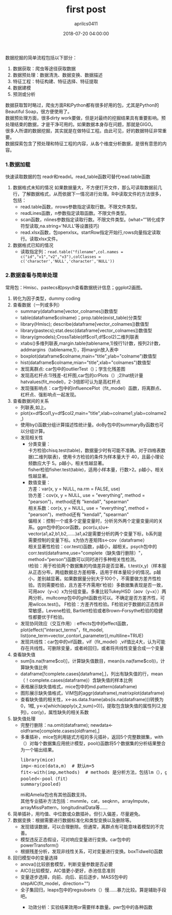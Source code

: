 ﻿---
layout: post
title: first post
date: 2018-07-20 04:00:00
tags: test 坑
author: aprilcs0411
---





   
<p>数据挖掘的简单流程包括以下部分：</p>
<ol>
<li>数据获取：爬虫等途径获取数据</li>
<li>数据预处理：数据清洗、数据变换、数据描述</li>
<li>特征工程：特征构建、特征选择、特征提取</li>
<li>数据建模</li>
<li>预测或分析</li>
</ol>
数据获取暂时略过，爬虫方面R和Python都有很多好用的包，尤其是Python的Beautiful Soap，很方便使用了。<br/>
数据预处理方面，很多dirty work要做，但是对最终的挖掘结果具有重要影响。预处理结束的数据，才是干净可用的。如果数据本身存在问题，那就是GIGO。<br/>
很多人所谓的数据挖掘，其实就是在做特征工程。由此可见，好的数据特征非常重要。<br/>
数据探索包含了预处理和特征工程的内容，从各个维度分析数据，是很有意思的内容。<br/>

<h3 >1.数据加载</h3>
快速读取数据的包 readr和readxl。read_table函数可替代read.table函数
<ol>
<li>数据格式未知的情况
如果数据量大，不方便打开文件，那么可读取数据前几行，了解数据格式，从而依据下一情况进行处理。R中读取文件的方法很多，包括：
<ul>
<li>read.table函数，nrows参数指定读取行数。不限文件类型。</li>
<li>readLines函数，n参数指定读取函数。不限文件类型。</li>
<li>scan函数，nlines参数指定读取行数。不限文件类型。(what=“”转化成字符型读取,na.string='NULL'等设置技巧)</li>
<li>read.xlsx函数，包openxlsx。startRow指定开始行,rows向量指定读取行。读取xlsx文件。</li>
</ul>
</li>
<li>数据格式已知的情况
<ul>
<li>读取指定列：<code>read.table("filename",col.names = c("id","v1","v2","v3"),colClasses = c('character','NULL','character','NULL'))</code></li>
</ul>
</li>
</ol>
<h3>2.数据查看与简单处理</h3>
<p>常用包：Hmisc、pastecs和psych查看数据统计信息；ggplot2画图。</p>
<ol>
<li>转化为因子类型，dummy coding
</li>
<li>查看数据（一列或多列）
<ul>
<li>summary(dataframe[vector_colnames])数值型</li>
<li>table(dataframe$colname)；prop.table(exist_table)分类型</li>
<li>library(Hmisc); describe(dataframe[vector_colnames])数值型</li>
<li>library(pastecs);stat.desc(dataframe[vector_colnames])数值型</li>
<li>library(gmodels);CrossTable(df$col1,df$col2)二维列联表</li>
<li>xtabs()多维列联表,margin.table(tablename,1)按行1计数，按列2计数，addmargins（tablename,1），将margin放入表中</li>
<li>boxplot(dataframe$colname,main="title",ylab="colname")数值型</li>
<li>hist(dataframe$colname,mian="title",xlab="colnames")数值型</li>
<li>发现离群点: car包中的outlierTest（)；学生化残差图</li>
<li>发现高杠杆点:1)残差-杠杆图,car包的crPlots（）;2)hat统计量hatvalues(fit_model)，2-3倍即可认为是高杠杆点</li>
<li>发现强影响点：car包中的influencePlot（fit_model）函数，将离群点、杠杆点、强影响点一起发现。</li>
</ul>
</li>
<li>查看数据间的关系
<ul>
<li>列联表,如上。</li>
<li>plot(x=df$col1,y=df$col2,main="title",xlab=colname1,ylab=colname2,)</li>
<li>使用by()函数分组计算描述性统计量。doBy包中的summaryBy函数也可以分组计算。</li>
<li>发现相关性
<ul>
<li>分类变量：</li>
卡方检验chisq.test(table)，数据量少时有可能不准确。对于四格表数据(二维列联表)，使用卡方检验的条件为样本量大于 40，且最小理论频数应大于 5。p越小，相关性越显著。<br/>
fisher检验fisher.test(table)，适用小样本量，行数>2。p越小，相关性越显著。
<li>数值变量：</li>
方差：var(x, y = NULL, na.rm = FALSE, use)<br/>
协方差：cov(x, y = NULL, use = "everything",    method = "pearson")，method还有 "kendall", "spearman"<br/>
相关系数：cor(x, y = NULL, use = "everything",    method = "pearson")，method还有 "kendall", "spearman"<br/>
偏相关：控制一个或多个定量变量时，分析另外两个定量变量间的关系。ggm包中的pcor函数。pcor(u,s)u<-vector(a1,a2,b1,b2,……)a1,a2是需要分析的两个变量下标，b系列是需要控制的变量下标。s为协方差矩阵s<-cov（dataframe）<br/>
相关显著性检验：cor.test()函数，p越小，越相关。psych包中的corr.test(dataframe,use="complete（缺失值行删除）"，method=“person”)函数可以同时进行多种相关性检测。<br/>
t检验：用于检验两个数据集的均值差异是否显著。t.test(x,y)（样本服从正态分布，两组数据总方差相等，适用于样本量较少的情况。p越小，差别越显著。如果数据量分别大于100个，不需要做方差齐性检验。否则需要检验，且方差不齐需用t'检验）多数据集表现是否一致，可用aov（y~x）x为分组变量。多重比较TukeyHSD（aov（y~x））两两分析。multcomp包中的glht函数也可以。不确定是否方差齐性，可用wilcox.test()。
F检验：方差齐性检验。F检验对于数据的正态性非常敏感，Levene检验, Bartlett检验或者Brown–Forsythe检验的稳健性都要优于F检验。
</ul>
</li>
<li>发现协同效应（交互作用）: effects包中的effect函数，plot(effect("interact_terms"，fit_model, list(one_term=vector_contorl_parameter)),multiline=TRUE)</li>
<li>发现共线性：car包中的vif函数，vif（fit_model）,vif值比4大，认为可能存在共线性。可删除变量，或者岭回归，或者将共线性变量合成一个变量</li>
</ul>
</li>
<amp-img src="{{ site.baseurl }}assets/images/methods.jpg" width="406" height="281" layout="responsive" alt="" class="mb3"></amp-img>
<li>查看缺失值
<ul>
<li>sum[is.na(frame$col)]，计算缺失值数目，mean(is.na(fame$col))，计算缺失值比例</li>
<li>dataframe[!complete.cases[dataframe],]，列出有缺失值的行，mean（！complete.cases(dataframe)）含缺失值的样本比例</li>
<li>表格展示缺失值格式，mice包中的md.pattern(dataframe)</li>
<li>图形展示缺失值格式，VIM包的aggr(dataframe),matrixplot(dataframe)</li>
<li>查看缺失值的相关性，x<-as.data.frame(abs(is.na(dataframe)))转换为0，1框, y<-x[which(apply(x,2,sum)>0)]，提取包含缺失值的属性列(2,按列)，cor(y)，属性缺失的相关系数</li>
</ul>
</li>
<li>缺失值处理
<ul>
<li>完整行删除：na.omit(dataframe); newdata<-oldframe[complete.cases(oldframe),]</li>
<li>多重插补，mice包利用链式方程的多元插补，返回5个完整数据集，with（）对每个数据集应用统计模型，pool()函数将5个数据集的分析结果整合为一个输出结果。<br/>
<pre>
library(mice)
imp<-mice(data,m)  # 默认m=5
fit<-with(imp,methods)  # methods 是分析方法，包括lm（），glm（）nbrm（）等, fit为列表，包含m个分析结果。
pooled<-pool（fit）
summary(pooled)
</pre>
mi和Amelia包也有其他函数支持。<br/>
其他专业插补方法包括：mvnmle，cat，seqknn，arrayImpute，arrayMissPattern，longitudinalData等……
</li>
</ul>
</li>
<li>简单插补，用均值、中位数或众数插补。但引入偏差，尽量避免。</li>
<li>数据变换：根据需要进行数据标准化和类型变换以及删除等。
<ul>
<li>发现错误数据，可以合理删除。但通常，离群点有可能意味着模型的不完善。</li>
<li>模型违反正态假设，可对响应变量进行变换。car包中的powerTransform()</li>
<li>根据残差分析，发现非线性关系，可对变量进行变换。boxTidwell()函数</li>
</ul>
</li>
<li>回归模型中的变量选择
<ul>
<li>anova()比较嵌套模型，判断变量参数是否必要</li>
<li>AIC()比较模型，AIC值更小更好，赤池信息准则</li>
<li>变量逐步选择，向前、向后、前后逐步，MASS包中的stepAIC(fit_model，direction="")</li>
<li>全子集回归，leaps包中的regsubsets（）慢……暴力比较。算是辅助手段吧。</li>
<ul>
</li>
<li>功效分析：实验结果效用or需要样本数量。pwr包中的各种函数</li>
</ol>


